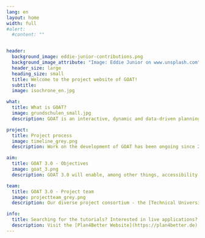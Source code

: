 ```yaml
---
lang: en
layout: home
width: full
#alert:
  #content: ""


header:
  background_image: eddie-junior-contributions.png
  background_image_attribute: "Image: Eddie Junior on www.unsplash.com"
  header_size: large
  heading_size: small
  title: Welcome to the project website of GOAT!
  subtitle:
  image: isochrone_en.jpg

what:
  title: What is GOAT?
  image: grundschulen_small.jpg
  description: GOAT is an interactive, dynamic and data-driven planning tool for accessibility planning. It is developed by an active community as an open source project. With GOAT, accessibility analyses can be calculated for different modes of transport. New functions and improvements are added on a regular basis. 

project:
  title: Project process
  image: timeline_grey.png
  description: Work on the development of GOAT has been ongoing since 2017. The biggest milestone so far was the release of version 1.0 and the founding of  [Plan4Better](https://plan4better.de) as core developer, as well as distributor of the software. Currently, numerous new features are being developed in a co-creative process as part of the 3-year project "GOAT 3.0" (mFUND funding line 2). 

aim:
  title: GOAT 3.0 - Objectives
  image: goat_3.png
  description: GOAT 3.0 will enable, among other things, accessibility analyses for public transport, the car as well as for on-demand transport and intermodal route chains (B+R, P+R). In addition, further indicators, such as a 15-minute city indicator, and analysis options for the planning of green and open spaces will be developed. The integration of additional spatial data sets and smart visualisation will complete the analysis options.

team:
  title: GOAT 3.0 - Project team
  image: projectteam_grey.png
  description: Our diverse project consortium - the [Technical University of Munich (TUM)]((https://www.mos.ed.tum.de/en/sv/homepage/)), the [Plan4Better GmbH (P4B)](https://plan4better.de/en/), the [Leibniz Institute of Ecological Urban and Regional Development Dresden (IÖR)](https://www.ioer.de/en/), the [Prof. Schaller UmweltConsult GmbH (PSU)](https://www.psu-schaller.de/?l=en) and the [Munich Transport and Tariff Association (MVV)](https://www.mvv-muenchen.de/en/index.html) - includes experts from accessibility planning, GIS development, green space planning, public transport expansion and much more. 

info: 
  title: Searching for the tutorials? Interested in live applications?
  description: Visit the [Plan4Better Website](https://plan4better.de)!
---
```


